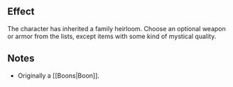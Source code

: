 ## Effect
The character has inherited a family heirloom. Choose an optional weapon or armor from the lists, except items with some kind of mystical quality.
## Notes
* Originally a [[Boons|Boon]].